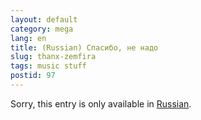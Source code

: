 ```yaml
---
layout: default
category: mega
lang: en
title: (Russian) Спасибо, не надо
slug: thanx-zemfira
tags: music stuff 
postid: 97
---
```

<p>Sorry, this entry is only available in <a href="/mega/export/getposts.php">Russian</a>.</p>